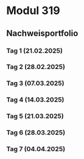 # Modul 319
## Nachweisportfolio
### Tag 1 (21.02.2025)

### Tag 2 (28.02.2025)

### Tag 3 (07.03.2025)

### Tag 4 (14.03.2025)

### Tag 5 (21.03.2025)

### Tag 6 (28.03.2025)

### Tag 7 (04.04.2025)
